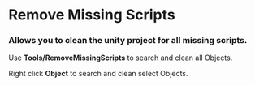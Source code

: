 # Remove Missing Scripts
### Allows you to clean the unity project for all missing scripts.

Use **Tools/RemoveMissingScripts** to search and clean all Objects.

Right click **Object** to search and clean select Objects.

